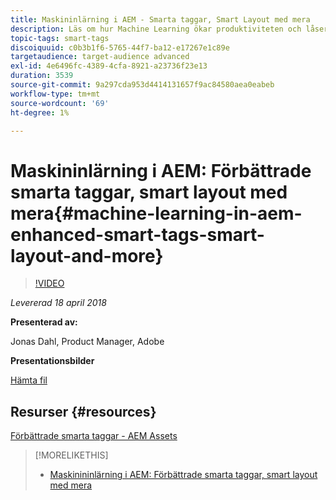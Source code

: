 ```yaml
---
title: Maskininlärning i AEM - Smarta taggar, Smart Layout med mera
description: Läs om hur Machine Learning ökar produktiviteten och låser upp nya användningsfall i Experience Manager version 6.4
topic-tags: smart-tags
discoiquuid: c0b3b1f6-5765-44f7-ba12-e17267e1c89e
targetaudience: target-audience advanced
exl-id: 4e6496fc-4389-4cfa-8921-a23736f23e13
duration: 3539
source-git-commit: 9a297cda953d4414131657f9ac84580aea0eabeb
workflow-type: tm+mt
source-wordcount: '69'
ht-degree: 1%

---
```


# Maskininlärning i AEM: Förbättrade smarta taggar, smart layout med mera{#machine-learning-in-aem-enhanced-smart-tags-smart-layout-and-more}

>[!VIDEO](https://video.tv.adobe.com/v/22255/?quality=9)

*Levererad 18 april 2018*

**Presenterad av:**

Jonas Dahl, Product Manager, Adobe

**Presentationsbilder**

[Hämta fil](assets/aem+gems+ml+and+ai+in+aem+4+17+18.pdf)

## Resurser {#resources}

[Förbättrade smarta taggar - AEM Assets](https://helpx.adobe.com/se/experience-manager/6-4/assets/using/enhanced-smart-tags.html)

<!--
[Get back to the Overview](https://helpx.adobe.com/se/experience-manager/kt/eseminars/gems/aem-index.html)
-->

>[!MORELIKETHIS]
>
>* [Maskinininlärning i AEM: Förbättrade smarta taggar, smart layout med mera](aem-machine-learning.md)
